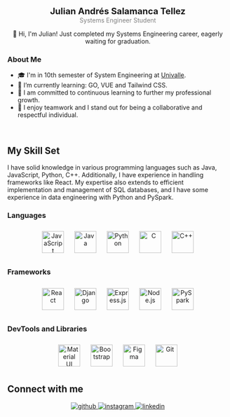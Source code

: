 
<div align="center" style="margin-top: 10px;">
  
  <div align="center" style="margin-top: 5px;">
    <b style="font-size: 20px;">Julian Andrés Salamanca Tellez</b><br>
    <font color="#808080">Systems Engineer Student</font>
  </div>
</div>

<div align="center" style="margin-top: 10px;">
  <p>👋 Hi, I'm Julian! Just completed my Systems Engineering career, eagerly waiting for graduation.</p>
</div>

### About Me

- 🎓 I'm in 10th semester of System Engineering at [Univalle](https://www.univalle.edu.co).  
- 🔎 I’m currently learning: GO, VUE and Tailwind CSS.   
- 🧩 I am committed to continuous learning to further my professional growth.
- 🤝 I enjoy teamwork and I stand out for being a collaborative and respectful individual.
  

<br/>  

## My Skill Set  

<div style="margin-top: 10px;">
  <p>I have solid knowledge in various programming languages such as Java, JavaScript, Python, C++. Additionally, I have experience in handling frameworks like React. My expertise also extends to efficient implementation and management of SQL databases, and I have some experience in data engineering with Python and PySpark.</p>
</div>
 
### Languages
<div align="center">
    <a href="https://www.javascript.com/" target="_blank"><img style="margin: 10px" src="https://profilinator.rishav.dev/skills-assets/javascript-original.svg" alt="JavaScript" height="50" /></a>
    <a href="https://www.java.com/" target="_blank"><img style="margin: 10px" src="https://profilinator.rishav.dev/skills-assets/java-original-wordmark.svg" alt="Java" height="50" /></a>  
<a href="https://www.python.org/" target="_blank"><img style="margin: 10px" src="https://profilinator.rishav.dev/skills-assets/python-original.svg" alt="Python" height="50" /></a>
<a href="https://www.cprogramming.com/" target="_blank"><img style="margin: 10px" src="https://profilinator.rishav.dev/skills-assets/c-original.svg" alt="C" height="50" /></a>  
<a href="https://www.cplusplus.com/" target="_blank"><img style="margin: 10px" src="https://profilinator.rishav.dev/skills-assets/cplusplus-original.svg" alt="C++" height="50" /></a>  
</div>
   
### Frameworks
<div align="center">
<a href="https://reactjs.org/" target="_blank"><img style="margin: 10px" src="https://profilinator.rishav.dev/skills-assets/react-original-wordmark.svg" alt="React" height="50" /></a> <a href="https://www.djangoproject.com/" target="_blank"><img style="margin: 10px" src="https://profilinator.rishav.dev/skills-assets/django-original.svg" alt="Django" height="50" /></a>  
<a href="https://expressjs.com/" target="_blank"><img style="margin: 10px" src="https://profilinator.rishav.dev/skills-assets/express-original-wordmark.svg" alt="Express.js" height="50" /></a>  
<a href="https://nodejs.org/" target="_blank"><img style="margin: 10px" src="https://profilinator.rishav.dev/skills-assets/nodejs-original-wordmark.svg" alt="Node.js" height="50" /></a>  
<a href="https://spark.apache.org/docs/latest/api/python/index.html" target="_blank"><img style="margin: 10px" src="https://hivitechnology.com/wp-content/uploads/2023/11/609821.1-removebg-preview.png" alt="PySpark" height="50" /></a>  
</div>


### DevTools and Libraries  
<div align="center">  
<a href="https://mui.com/" target="_blank"><img style="margin: 10px" src="https://profilinator.rishav.dev/skills-assets/mui.png" alt="Material UI" height="50" /></a>  
<a href="https://getbootstrap.com/docs/3.4/javascript/" target="_blank"><img style="margin: 10px" src="https://profilinator.rishav.dev/skills-assets/bootstrap-plain.svg" alt="Bootstrap" height="50" /></a> 
<a href="https://www.figma.com/" target="_blank"><img style="margin: 10px" src="https://profilinator.rishav.dev/skills-assets/figma-icon.svg" alt="Figma" height="50" /></a>  
<a href="https://github.com/" target="_blank"><img style="margin: 10px" src="https://profilinator.rishav.dev/skills-assets/git-scm-icon.svg" alt="Git" height="50" /></a>  
</div>




## Connect with me  
<div align="center">
<a href="https://github.com/Joules17" target="_blank">
<img src=https://img.shields.io/badge/github-%2324292e.svg?&style=for-the-badge&logo=github&logoColor=white alt=github style="margin-bottom: 5px;" />
</a>
<a href="https://instagram.com/byjoulest" target="_blank">
<img src=https://img.shields.io/badge/instagram-%23000000.svg?&style=for-the-badge&logo=instagram&logoColor=white alt=instagram style="margin-bottom: 5px;" />
</a>
<a href="https://linkedin.com/in/julian-andres-salamanca-tellez-a88230212" target="_blank">
<img src=https://img.shields.io/badge/linkedin-%231E77B5.svg?&style=for-the-badge&logo=linkedin&logoColor=white alt=linkedin style="margin-bottom: 5px;" />
</a>  
</div>  
  

<br/>  
